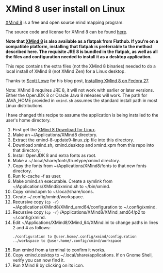 # XMind 8 user install on Linux
[XMind 8](https://www.xmind.net/xmind8-pro) is a free and open source mind mapping program.

The source code and license for XMind 8 can be found [here](https://github.com/xmindltd/xmind).

**Note that [XMind 8](https://flathub.org/apps/details/net.xmind.XMind8) is also available as a flatpak from Flathub. If you're on a compatible
platform, installing that flatpak is preferrable to the method described here. The requisite JRE 8 is bundled in the flatpak, as well as all
the files and configuration needed to install it as a desktop application.**

This repo contains the extra files (not the XMind 8 binaries) needed to do a local install of XMind 8 (not XMind Zen) for a  Linux desktop.

Thanks to [Scott Lowe](https://blog.scottlowe.org) for his blog post, [Installing XMind 8 on Fedora 27](https://blog.scottlowe.org/2017/12/15/installing-xmind-8-on-fedora-27/).

Note: XMind 8 requires JRE 8, it will not work with earlier or later versions. Either the OpenJDK 8 or Oracle Java 8 releases will work. The path for JAVA_HOME provided in ```xmind.sh``` assumes the standard install path in most Linux distributions.

I have changed this recipe to assume the application is being installed to the user's home directory.

1. First get the [XMind 8 Download for Linux](https://www.xmind.net/download/xmind8).
2. Make an ~/Applications/XMind8 directory.
3. Extract the xmind-8-update9-linux.zip file into this directory.
4. Download xmind.sh, xmind.desktop and xmind.xpm from this repo into that directory.
5. Install OpenJDK 8 and extra fonts as root.
6. Make a ~/.local/share/fonts/truetype/xmind directory.
8. Copy the fonts from ~/Applications/XMind8/fonts to that new fonts directory.
9. Run fc-cache -f as user.
10. Make xmind.sh executable. Create a symlink from ~/Applications/XMind8/xmind.sh to ~/bin/xmind.
11. Copy xmind.xpm to ~/.local/share/icons.
12. Create ~/.config/xmind/workspace.
13. Recursive copy (```cp -r```) ~/Applications/XMind8/XMind_amd64/configuration to ~/.config/xmind.
14. Recursive copy (```cp -r```) /Applications/XMind8/XMind_amd64/p2 to ~/.config/xmind.
15. Edit ~/Applications/XMind8/XMind_64/XMind.ini to change paths in lines 2 and 4 as follows:
    ```
    ./configuration to @user.home/.config/xmind/configuration
    ../workspace to @user.home/.config/xmind/workspace
    ```
12. Run xmind from a terminal to confirm it works.
13. Copy xmind.desktop to ~/.local/share/applications. If on Gnome Shell, verify you can now find it.
14. Run XMind 8 by clicking on its icon.
